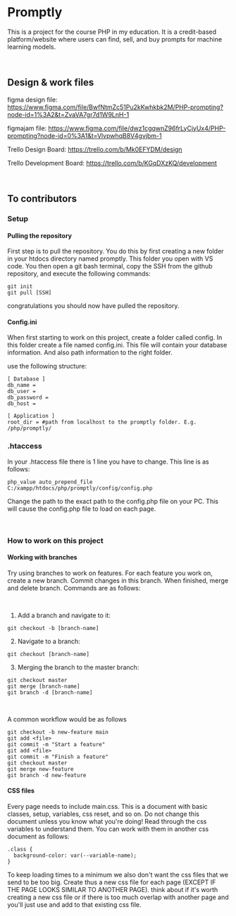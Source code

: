 # Promptly

This is a project for the course PHP in my education. It is a credit-based platform/website where users can find, sell, and buy prompts for machine learning models.

<br/>

## Design & work files

figma design file: https://www.figma.com/file/BwfNtmZc51Pu2kKwhkbk2M/PHP-prompting?node-id=1%3A2&t=ZvaVA7gr7d1W9LnH-1

figmajam file: https://www.figma.com/file/dwz1cgqwnZ96frLyCjyUx4/PHP-prompting?node-id=0%3A1&t=VlvpwhqB8V4gvjbm-1

Trello Design Board: https://trello.com/b/Mk0EFYDM/design

Trello Development Board: https://trello.com/b/KGqDXzKQ/development

<br/>

## To contributors

### Setup

#### Pulling the repository

First step is to pull the repository. You do this by first creating a new folder in your htdocs directory named promptly. This folder you open with VS code. You then open a git bash terminal, copy the SSH from the github repository, and execute the following commands:

```
git init
git pull [SSH]
```

congratulations you should now have pulled the repository.

#### Config.ini

When first starting to work on this project, create a folder called config. In this folder create a file named config.ini. This file will contain your database information. And also path information to the right folder.

use the following structure:

```
[ Database ]
db_name = 
db_user =
db_password =
db_host =

[ Application ]
root_dir = #path from localhost to the promptly folder. E.g. /php/promptly/
```

### .htaccess

In your .htaccess file there is 1 line you have to change. This line is as follows:

```
php_value auto_prepend_file C:/xampp/htdocs/php/promptly/config/config.php
```

Change the path to the exact path to the config.php file on your PC. This will cause the config.php file to load on each page.

</br>

### How to work on this project

#### Working with branches

Try using branches to work on features. For each feature you work on, create a new branch. Commit changes in this branch. When finished, merge and delete branch. Commands are as follows:

<br/>

1. Add a branch and navigate to it:
```
git checkout -b [branch-name]
```
 
2. Navigate to a branch:
```
git checkout [branch-name]
```
 
3. Merging the branch to the master branch:

```
git checkout master
git merge [branch-name]
git branch -d [branch-name]
```

<br/>

A common workflow would be as follows

``` 
git checkout -b new-feature main
git add <file>
git commit -m "Start a feature"
git add <file>
git commit -m "Finish a feature"
git checkout master
git merge new-feature
git branch -d new-feature 
```

#### CSS files

Every page needs to include main.css. This is a document with basic classes, setup, variables, css reset, and so on. Do not change this document unless you know what you're doing! Read through the css variables to understand them. You can work with them in another css document as follows:

```
.class {
  background-color: var(--variable-name);
}
```

To keep loading times to a minimum we also don't want the css files that we send to be too big. Create thus a new css file for each page (EXCEPT IF THE PAGE LOOKS SIMILAR TO ANOTHER PAGE). think about if it's worth creating a new css file or if there is too much overlap with another page and you'll just use and add to that existing css file. 
